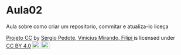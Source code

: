 # Aula02
Aula sobre como criar um repositorio, commitar e atualiza-lo
liceça
<p xmlns:cc="http://creativecommons.org/ns#" xmlns:dct="http://purl.org/dc/terms/"><a property="dct:title" rel="cc:attributionURL" href="https://github.com/Pedote/RepositorioTesteAula">Projeto CC</a> by <a rel="cc:attributionURL dct:creator" property="cc:attributionName" href="https://github.com/Pedote/RepositorioTesteAula">Sérgio Pedote, Vinicius Mirando, Filipi </a> is licensed under <a href="http://creativecommons.org/licenses/by/4.0/?ref=chooser-v1" target="_blank" rel="license noopener noreferrer" style="display:inline-block;">CC BY 4.0<img style="height:22px!important;margin-left:3px;vertical-align:text-bottom;" src="https://mirrors.creativecommons.org/presskit/icons/cc.svg?ref=chooser-v1"><img style="height:22px!important;margin-left:3px;vertical-align:text-bottom;" src="https://mirrors.creativecommons.org/presskit/icons/by.svg?ref=chooser-v1"></a></p>
